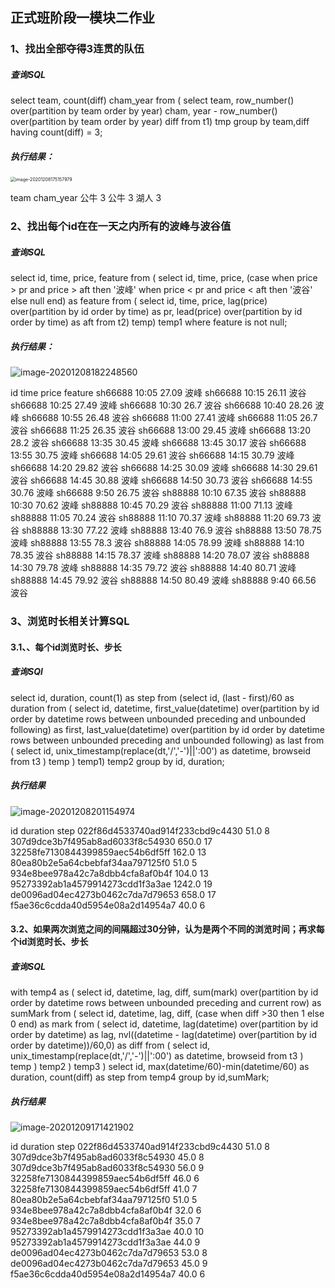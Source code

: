 ## 正式班阶段一模块二作业

### 1、找出全部夺得3连贯的队伍

##### 查询SQL

select team, count(diff) cham_year from (
	select team,
		row_number() over(partition by team order by year) cham,
		year - row_number() over(partition by team order by year) diff
	from t1) tmp
group by team,diff
having count(diff) = 3;

##### 执行结果：

<img src="C:\Users\Administrator\AppData\Roaming\Typora\typora-user-images\image-20201208175157979.png" alt="image-20201208175157979" style="zoom:50%;" />

team	cham_year
公牛	3
公牛	3
湖人	3



### 2、找出每个id在在一天之内所有的波峰与波谷值

##### 查询SQL

select id, time, price, feature from (
	select id, time, price,
		(case when price > pr and price > aft then '波峰'
		 when price < pr and price < aft then '波谷' else null end) as feature
	from (
		select id, time, price,
			lag(price) over(partition by id order by time) as pr,
			lead(price) over(partition by id order by time) as aft
		from t2) temp) temp1
where feature is not null;

##### 执行结果：

![image-20201208182248560](C:\Users\Administrator\AppData\Roaming\Typora\typora-user-images\image-20201208182248560.png)

id	time	price	feature
sh66688	10:05	27.09	波峰
sh66688	10:15	26.11	波谷
sh66688	10:25	27.49	波峰
sh66688	10:30	26.7	波谷
sh66688	10:40	28.26	波峰
sh66688	10:55	26.48	波谷
sh66688	11:00	27.41	波峰
sh66688	11:05	26.7	波谷
sh66688	11:25	26.35	波谷
sh66688	13:00	29.45	波峰
sh66688	13:20	28.2	波谷
sh66688	13:35	30.45	波峰
sh66688	13:45	30.17	波谷
sh66688	13:55	30.75	波峰
sh66688	14:05	29.61	波谷
sh66688	14:15	30.79	波峰
sh66688	14:20	29.82	波谷
sh66688	14:25	30.09	波峰
sh66688	14:30	29.61	波谷
sh66688	14:45	30.88	波峰
sh66688	14:50	30.73	波谷
sh66688	14:55	30.76	波峰
sh66688	9:50	26.75	波谷
sh88888	10:10	67.35	波谷
sh88888	10:30	70.62	波峰
sh88888	10:45	70.29	波谷
sh88888	11:00	71.13	波峰
sh88888	11:05	70.24	波谷
sh88888	11:10	70.37	波峰
sh88888	11:20	69.73	波谷
sh88888	13:30	77.22	波峰
sh88888	13:40	76.9	波谷
sh88888	13:50	78.75	波峰
sh88888	13:55	78.3	波谷
sh88888	14:05	78.99	波峰
sh88888	14:10	78.35	波谷
sh88888	14:15	78.37	波峰
sh88888	14:20	78.07	波谷
sh88888	14:30	79.78	波峰
sh88888	14:35	79.72	波谷
sh88888	14:40	80.71	波峰
sh88888	14:45	79.92	波谷
sh88888	14:50	80.49	波峰
sh88888	9:40	66.56	波谷



### 3、浏览时长相关计算SQL

#### 3.1、、每个id浏览时长、步长

##### 查询SQl

select id, duration, count(1) as step from 
	(select id, (last - first)/60 as duration from (
		select id, datetime,
			first_value(datetime) over(partition by id order by datetime rows between unbounded preceding and unbounded following) as first,
			last_value(datetime) over(partition by id order by datetime rows between unbounded preceding and unbounded following) as last
		from 
		(
		select id,
			unix_timestamp(replace(dt,'/','-')||':00') as datetime,
			browseid
		from t3
		) temp ) temp1) temp2
group by id, duration;

##### 执行结果

![image-20201208201154974](C:\Users\Administrator\AppData\Roaming\Typora\typora-user-images\image-20201208201154974.png)

id	duration	step
022f86d4533740ad914f233cbd9c4430	51.0	8
307d9dce3b7f495ab8ad6033f8c54930	650.0	17
32258fe7130844399859aec54b6df5ff	162.0	13
80ea80b2e5a64cbebfaf34aa797125f0	51.0	5
934e8bee978a42c7a8dbb4cfa8af0b4f	104.0	13
95273392ab1a4579914273cdd1f3a3ae	1242.0	19
de0096ad04ec4273b0462c7da7d79653	658.0	17
f5ae36c6cdda40d5954e08a2d14954a7	40.0	6



#### 3.2、如果两次浏览之间的间隔超过30分钟，认为是两个不同的浏览时间；再求每个id浏览时长、步长

##### 查询SQL

with temp4 as (
	select id, datetime, lag, diff,
	sum(mark) over(partition by id order by datetime rows between unbounded preceding and current row) as sumMark
	from (
		select id, datetime, lag, diff,
		(case when diff >30 then 1 else 0 end) as mark
		from (
			select id, datetime,
				lag(datetime) over(partition by id order by datetime) as lag,
				nvl((datetime - lag(datetime) over(partition by id order by datetime))/60,0) as diff
			from (
				select id,
					unix_timestamp(replace(dt,'/','-')||':00') as datetime,
					browseid
				from t3
			) temp ) temp2 ) temp3 ) 
select id, 
	max(datetime/60)-min(datetime/60) as duration, 
	count(diff) as step
from temp4
group by id,sumMark;

##### 执行结果

![image-20201209171421902](C:\Users\Administrator\AppData\Roaming\Typora\typora-user-images\image-20201209171421902.png)

id	duration	step
022f86d4533740ad914f233cbd9c4430	51.0	8
307d9dce3b7f495ab8ad6033f8c54930	45.0	8
307d9dce3b7f495ab8ad6033f8c54930	56.0	9
32258fe7130844399859aec54b6df5ff	46.0	6
32258fe7130844399859aec54b6df5ff	41.0	7
80ea80b2e5a64cbebfaf34aa797125f0	51.0	5
934e8bee978a42c7a8dbb4cfa8af0b4f	32.0	6
934e8bee978a42c7a8dbb4cfa8af0b4f	35.0	7
95273392ab1a4579914273cdd1f3a3ae	40.0	10
95273392ab1a4579914273cdd1f3a3ae	44.0	9
de0096ad04ec4273b0462c7da7d79653	53.0	8
de0096ad04ec4273b0462c7da7d79653	45.0	9
f5ae36c6cdda40d5954e08a2d14954a7	40.0	6